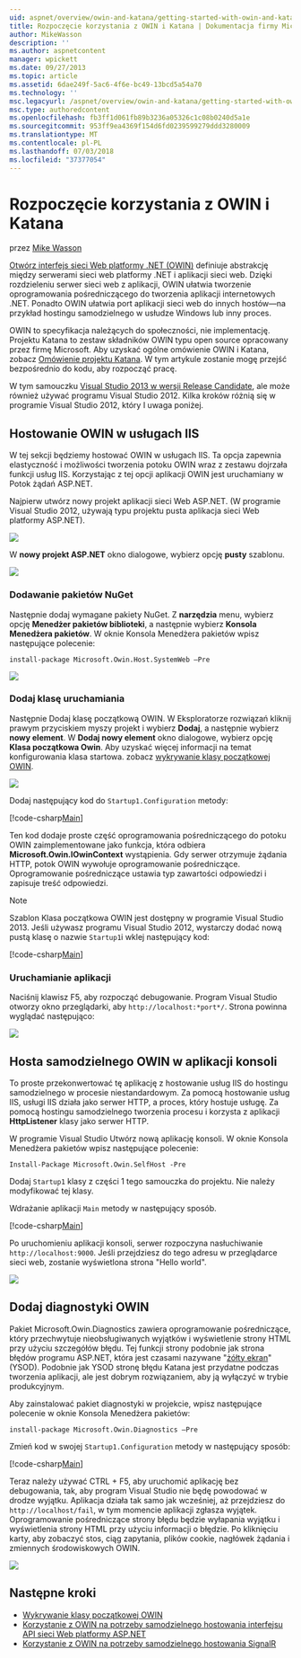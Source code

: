 ```yaml
---
uid: aspnet/overview/owin-and-katana/getting-started-with-owin-and-katana
title: Rozpoczęcie korzystania z OWIN i Katana | Dokumentacja firmy Microsoft
author: MikeWasson
description: ''
ms.author: aspnetcontent
manager: wpickett
ms.date: 09/27/2013
ms.topic: article
ms.assetid: 6dae249f-5ac6-4f6e-bc49-13bcd5a54a70
ms.technology: ''
msc.legacyurl: /aspnet/overview/owin-and-katana/getting-started-with-owin-and-katana
msc.type: authoredcontent
ms.openlocfilehash: fb3ff1d061fb89b3236a05326c1c08b0240d5a1e
ms.sourcegitcommit: 953ff9ea4369f154d6fd0239599279ddd3280009
ms.translationtype: MT
ms.contentlocale: pl-PL
ms.lasthandoff: 07/03/2018
ms.locfileid: "37377054"
---
```

<a name="getting-started-with-owin-and-katana"></a>Rozpoczęcie korzystania z OWIN i Katana
====================
przez [Mike Wasson](https://github.com/MikeWasson)

[Otwórz interfejs sieci Web platformy .NET (OWIN)](http://owin.org/) definiuje abstrakcję między serwerami sieci web platformy .NET i aplikacji sieci web. Dzięki rozdzieleniu serwer sieci web z aplikacji, OWIN ułatwia tworzenie oprogramowania pośredniczącego do tworzenia aplikacji internetowych .NET. Ponadto OWIN ułatwia port aplikacji sieci web do innych hostów&#8212;na przykład hostingu samodzielnego w usłudze Windows lub inny proces.

OWIN to specyfikacja należących do społeczności, nie implementację. Projektu Katana to zestaw składników OWIN typu open source opracowany przez firmę Microsoft. Aby uzyskać ogólne omówienie OWIN i Katana, zobacz [Omówienie projektu Katana](an-overview-of-project-katana.md). W tym artykule zostanie mogę przejść bezpośrednio do kodu, aby rozpocząć pracę.

W tym samouczku [Visual Studio 2013 w wersji Release Candidate](https://go.microsoft.com/fwlink/?LinkId=306566), ale może również używać programu Visual Studio 2012. Kilka kroków różnią się w programie Visual Studio 2012, który I uwaga poniżej.

## <a name="host-owin-in-iis"></a>Hostowanie OWIN w usługach IIS

W tej sekcji będziemy hostować OWIN w usługach IIS. Ta opcja zapewnia elastyczność i możliwości tworzenia potoku OWIN wraz z zestawu dojrzała funkcji usług IIS. Korzystając z tej opcji aplikacji OWIN jest uruchamiany w Potok żądań ASP.NET.

Najpierw utwórz nowy projekt aplikacji sieci Web ASP.NET. (W programie Visual Studio 2012, używają typu projektu pusta aplikacja sieci Web platformy ASP.NET).

![](getting-started-with-owin-and-katana/_static/image1.png)

W **nowy projekt ASP.NET** okno dialogowe, wybierz opcję **pusty** szablonu.

![](getting-started-with-owin-and-katana/_static/image2.png)

### <a name="add-nuget-packages"></a>Dodawanie pakietów NuGet

Następnie dodaj wymagane pakiety NuGet. Z **narzędzia** menu, wybierz opcję **Menedżer pakietów biblioteki**, a następnie wybierz **Konsola Menedżera pakietów**. W oknie Konsola Menedżera pakietów wpisz następujące polecenie:

`install-package Microsoft.Owin.Host.SystemWeb –Pre`

![](getting-started-with-owin-and-katana/_static/image3.png)

### <a name="add-a-startup-class"></a>Dodaj klasę uruchamiania

Następnie Dodaj klasę początkową OWIN. W Eksploratorze rozwiązań kliknij prawym przyciskiem myszy projekt i wybierz **Dodaj**, a następnie wybierz **nowy element**. W **Dodaj nowy element** okno dialogowe, wybierz opcję **Klasa początkowa Owin**. Aby uzyskać więcej informacji na temat konfigurowania klasa startowa. zobacz [wykrywanie klasy początkowej OWIN](owin-startup-class-detection.md).

![](getting-started-with-owin-and-katana/_static/image4.png)

Dodaj następujący kod do `Startup1.Configuration` metody:

[!code-csharp[Main](getting-started-with-owin-and-katana/samples/sample1.cs?highlight=3)]

Ten kod dodaje proste część oprogramowania pośredniczącego do potoku OWIN zaimplementowane jako funkcja, która odbiera **Microsoft.Owin.IOwinContext** wystąpienia. Gdy serwer otrzymuje żądania HTTP, potok OWIN wywołuje oprogramowanie pośredniczące. Oprogramowanie pośredniczące ustawia typ zawartości odpowiedzi i zapisuje treść odpowiedzi.

> [!NOTE]
> Szablon Klasa początkowa OWIN jest dostępny w programie Visual Studio 2013. Jeśli używasz programu Visual Studio 2012, wystarczy dodać nową pustą klasę o nazwie `Startup1`i wklej następujący kod:


[!code-csharp[Main](getting-started-with-owin-and-katana/samples/sample2.cs)]

### <a name="run-the-application"></a>Uruchamianie aplikacji

Naciśnij klawisz F5, aby rozpocząć debugowanie. Program Visual Studio otworzy okno przeglądarki, aby `http://localhost:*port*/`. Strona powinna wyglądać następująco:

![](getting-started-with-owin-and-katana/_static/image5.png)

## <a name="self-host-owin-in-a-console-application"></a>Hosta samodzielnego OWIN w aplikacji konsoli

To proste przekonwertować tę aplikację z hostowanie usług IIS do hostingu samodzielnego w procesie niestandardowym. Za pomocą hostowanie usług IIS, usługi IIS działa jako serwer HTTP, a proces, który hostuje usługę. Za pomocą hostingu samodzielnego tworzenia procesu i korzysta z aplikacji **HttpListener** klasy jako serwer HTTP.

W programie Visual Studio Utwórz nową aplikację konsoli. W oknie Konsola Menedżera pakietów wpisz następujące polecenie:

`Install-Package Microsoft.Owin.SelfHost -Pre`

Dodaj `Startup1` klasy z części 1 tego samouczka do projektu. Nie należy modyfikować tej klasy.

Wdrażanie aplikacji `Main` metody w następujący sposób.

[!code-csharp[Main](getting-started-with-owin-and-katana/samples/sample3.cs)]

Po uruchomieniu aplikacji konsoli, serwer rozpoczyna nasłuchiwanie `http://localhost:9000`. Jeśli przejdziesz do tego adresu w przeglądarce sieci web, zostanie wyświetlona strona "Hello world".

![](getting-started-with-owin-and-katana/_static/image6.png)

## <a name="add-owin-diagnostics"></a>Dodaj diagnostyki OWIN

Pakiet Microsoft.Owin.Diagnostics zawiera oprogramowanie pośredniczące, który przechwytuje nieobsługiwanych wyjątków i wyświetlenie strony HTML przy użyciu szczegółów błędu. Tej funkcji strony podobnie jak strona błędów programu ASP.NET, która jest czasami nazywane "[żółty ekran](http://en.wikipedia.org/wiki/Yellow_Screen_of_Death#Yellow)" (YSOD). Podobnie jak YSOD stronę błędu Katana jest przydatne podczas tworzenia aplikacji, ale jest dobrym rozwiązaniem, aby ją wyłączyć w trybie produkcyjnym.

Aby zainstalować pakiet diagnostyki w projekcie, wpisz następujące polecenie w oknie Konsola Menedżera pakietów:

`install-package Microsoft.Owin.Diagnostics –Pre`

Zmień kod w swojej `Startup1.Configuration` metody w następujący sposób:

[!code-csharp[Main](getting-started-with-owin-and-katana/samples/sample4.cs?highlight=4,9-12)]

Teraz należy używać CTRL + F5, aby uruchomić aplikację bez debugowania, tak, aby program Visual Studio nie będę powodować w drodze wyjątku. Aplikacja działa tak samo jak wcześniej, aż przejdziesz do `http://localhost/fail`, w tym momencie aplikacji zgłasza wyjątek. Oprogramowanie pośredniczące strony błędu będzie wyłapania wyjątku i wyświetlenia strony HTML przy użyciu informacji o błędzie. Po kliknięciu karty, aby zobaczyć stos, ciąg zapytania, plików cookie, nagłówek żądania i zmiennych środowiskowych OWIN.

![](getting-started-with-owin-and-katana/_static/image7.png)

## <a name="next-steps"></a>Następne kroki

- [Wykrywanie klasy początkowej OWIN](owin-startup-class-detection.md)
- [Korzystanie z OWIN na potrzeby samodzielnego hostowania interfejsu API sieci Web platformy ASP.NET](../../../web-api/overview/hosting-aspnet-web-api/use-owin-to-self-host-web-api.md)
- [Korzystanie z OWIN na potrzeby samodzielnego hostowania SignalR](../../../signalr/overview/deployment/tutorial-signalr-self-host.md)
